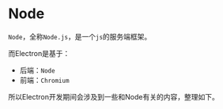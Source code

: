 # Node

`Node`，全称`Node.js`，是一个`js`的服务端框架。

而Electron是基于：

* 后端：`Node`
* 前端：`Chromium`

所以Electron开发期间会涉及到一些和Node有关的内容，整理如下。
